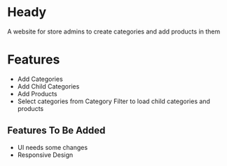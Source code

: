 # Heady

A website for store admins to create categories and add products in them


# Features

* Add Categories
* Add Child Categories
* Add Products
* Select categories from Category Filter to load child categories and products

## Features To Be Added

* UI needs some changes
* Responsive Design
